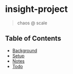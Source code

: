 # insight-project
> chaos @ scale

## Table of Contents

  - [Background](BACKGROUND.md)
  - [Setup](SETUP.md)
  - [Notes](NOTES.md)
  - [Todo](TODO.md)
